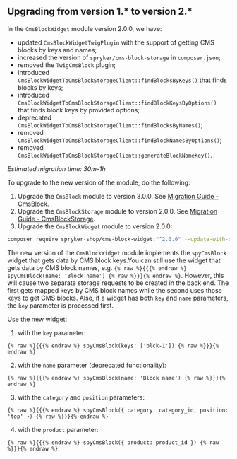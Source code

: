

## Upgrading from version 1.* to version 2.*

In the `CmsBlockWidget` module version 2.0.0, we have:

* updated `CmsBlockWidgetTwigPlugin` with the support of getting CMS blocks by keys and names;
* increased the version of `spryker/cms-block-storage` in `composer.json`;
* removed the `TwigCmsBlock` plugin;
* introduced `CmsBlockWidgetToCmsBlockStorageClient::findBlocksByKeys()` that finds blocks by keys;
* introduced `CmsBlockWidgetToCmsBlockStorageClient::findBlockKeysByOptions()` that finds block keys by provided options;
* deprecated `CmsBlockWidgetToCmsBlockStorageClient::findBlocksByNames()`;
* removed `CmsBlockWidgetToCmsBlockStorageClient::findBlockNamesByOptions()`;
* removed `CmsBlockWidgetToCmsBlockStorageClient::generateBlockNameKey()`.

*Estimated migration time: 30m-1h*

To upgrade to the new version of the module, do the following:

1. Upgrade the `CmsBlock` module to version 3.0.0. See  [Migration Guide - CmsBlock](/docs/pbc/all/content-management-system/{{site.version}}/install-and-upgrade/upgrade-modules/upgrade-the-cmsblock-module.html#upgrading-from-version-2-to-version-3).
2. Upgrade the `CmsBlockStorage` module to version 2.0.0. See [Migration Guide - CmsBlockStorage](/docs/pbc/all/content-management-system/{{site.version}}/install-and-upgrade/upgrade-modules/upgrade-the-cmsblock-modulestorage.html#upgrading-from-version-1-to-version-2).
3. Upgrade the `CmsBlockWidget` module to version 2.0.0:

```bash
composer require spryker-shop/cms-block-widget:"^2.0.0" --update-with-dependencies
```

The new version of the `CmsBlockWidget` module implements the `spyCmsBlock` widget that gets data by CMS block keys.You can still use the widget that gets data by CMS block names, e.g. `{% raw %}{{{% endraw %} spyCmsBlock(name: 'Block name') {% raw %}}}{% endraw %}`. However, this will cause two separate storage requests to be created in the back end. The first gets mapped keys by CMS block names while the second uses those keys to get CMS blocks. Also, if a widget has both `key` and `name` parameters, the `key` parameter is processed first.

Use the new widget:

1. with the `key` parameter:

```twig
{% raw %}{{{% endraw %} spyCmsBlock(keys: ['blck-1']) {% raw %}}}{% endraw %}
```
2. with the `name` parameter (deprecated functionality):

```twig
{% raw %}{{{% endraw %} spyCmsBlock(name: 'Block name') {% raw %}}}{% endraw %}
```
3. with the `category` and `position` parameters:

```twig
{% raw %}{{{% endraw %} spyCmsBlock({ category: category_id, position: 'top' }) {% raw %}}}{% endraw %}
```
4. with the `product` parameter:

```twig
{% raw %}{{{% endraw %} spyCmsBlock({ product: product_id }) {% raw %}}}{% endraw %}
```
